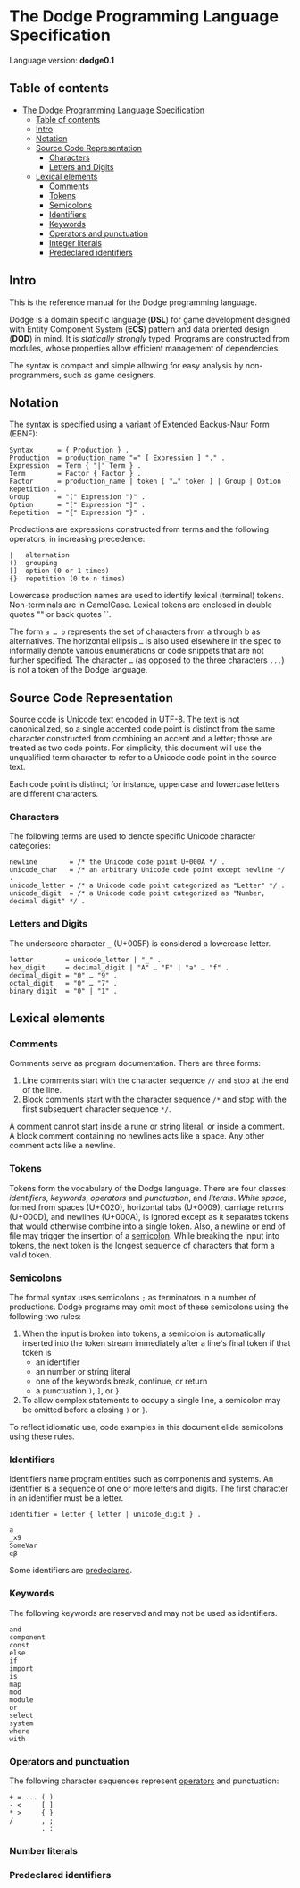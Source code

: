 # The Dodge Programming Language Specification

Language version: **dodge0.1**

## Table of contents

- [The Dodge Programming Language Specification](#the-dodge-programming-language-specification)
  - [Table of contents](#table-of-contents)
  - [Intro](#intro)
  - [Notation](#notation)
  - [Source Code Representation](#source-code-representation)
    - [Characters](#characters)
    - [Letters and Digits](#letters-and-digits)
  - [Lexical elements](#lexical-elements)
    - [Comments](#comments)
    - [Tokens](#tokens)
    - [Semicolons](#semicolons)
    - [Identifiers](#identifiers)
    - [Keywords](#keywords)
    - [Operators and punctuation](#operators-and-punctuation)
    - [Integer literals](#integer-literals)
    - [Predeclared identifiers](#predeclared-identifiers)

## Intro

This is the reference manual for the Dodge programming language.

Dodge is a domain specific language (**DSL**) for game development designed with Entity Component System (**ECS**) pattern and data oriented design (**DOD**) in mind. It is *statically* *strongly* typed. Programs are constructed from modules, whose properties allow efficient management of dependencies.

The syntax is compact and simple allowing for easy analysis by non-programmers, such as game designers.

## Notation

The syntax is specified using a [variant](https://en.wikipedia.org/wiki/Wirth_syntax_notation) of Extended Backus-Naur Form (EBNF):

```ebnf
Syntax      = { Production } .
Production  = production_name "=" [ Expression ] "." .
Expression  = Term { "|" Term } .
Term        = Factor { Factor } .
Factor      = production_name | token [ "…" token ] | Group | Option | Repetition .
Group       = "(" Expression ")" .
Option      = "[" Expression "]" .
Repetition  = "{" Expression "}" .
```

Productions are expressions constructed from terms and the following operators, in increasing precedence:

```text
|   alternation
()  grouping
[]  option (0 or 1 times)
{}  repetition (0 to n times)
```

Lowercase production names are used to identify lexical (terminal) tokens. Non-terminals are in CamelCase. Lexical tokens are enclosed in double quotes "" or back quotes ``.

The form `a … b` represents the set of characters from a through b as alternatives. The horizontal ellipsis `…` is also used elsewhere in the spec to informally denote various enumerations or code snippets that are not further specified. The character `…` (as opposed to the three characters `...`) is not a token of the Dodge language.

## Source Code Representation

Source code is Unicode text encoded in UTF-8. The text is not canonicalized, so a single accented code point is distinct from the same character constructed from combining an accent and a letter; those are treated as two code points. For simplicity, this document will use the unqualified term character to refer to a Unicode code point in the source text.

Each code point is distinct; for instance, uppercase and lowercase letters are different characters.

### Characters

The following terms are used to denote specific Unicode character categories:

```ebnf
newline        = /* the Unicode code point U+000A */ .
unicode_char   = /* an arbitrary Unicode code point except newline */ .
unicode_letter = /* a Unicode code point categorized as "Letter" */ .
unicode_digit  = /* a Unicode code point categorized as "Number, decimal digit" */ .
```

### Letters and Digits

The underscore character `_` (U+005F) is considered a lowercase letter.

```ebnf
letter        = unicode_letter | "_" .
hex_digit     = decimal_digit | "A" … "F" | "a" … "f" .
decimal_digit = "0" … "9" .
octal_digit   = "0" … "7" .
binary_digit  = "0" | "1" .
```

## Lexical elements

### Comments

Comments serve as program documentation. There are three forms:

1. Line comments start with the character sequence `//` and stop at the end of the line.
2. Block comments start with the character sequence `/*` and stop with the first subsequent character sequence `*/`.

A comment cannot start inside a rune or string literal, or inside a comment. A block comment containing no newlines acts like a space. Any other comment acts like a newline.

### Tokens

Tokens form the vocabulary of the Dodge language. There are four classes: *identifiers*, *keywords*, *operators* and *punctuation*, and *literals*. *White space*, formed from spaces (U+0020), horizontal tabs (U+0009), carriage returns (U+000D), and newlines (U+000A), is ignored except as it separates tokens that would otherwise combine into a single token. Also, a newline or end of file may trigger the insertion of a [semicolon](#semicolons). While breaking the input into tokens, the next token is the longest sequence of characters that form a valid token.

### Semicolons

The formal syntax uses semicolons `;` as terminators in a number of productions. Dodge programs may omit most of these semicolons using the following two rules:

1. When the input is broken into tokens, a semicolon is automatically inserted into the token stream immediately after a line's final token if that token is
   - an identifier
   - an number or string literal
   - one of the keywords break, continue, or return
   - a punctuation `)`, `]`, or `}`
2. To allow complex statements to occupy a single line, a semicolon may be omitted before a closing `)` or `}`.

To reflect idiomatic use, code examples in this document elide semicolons using these rules.

### Identifiers

Identifiers name program entities such as components and systems. An identifier is a sequence of one or more letters and digits. The first character in an identifier must be a letter.

```ebnf
identifier = letter { letter | unicode_digit } .
```

```text
a
_x9
SomeVar
αβ
```

Some identifiers are [predeclared](#predeclared-identifiers).

### Keywords

The following keywords are reserved and may not be used as identifiers.

```text
and
component
const
else
if 
import
is
map
mod
module
or
select
system
where
with
```

### Operators and punctuation

The following character sequences represent [operators](#operators) and punctuation:

```text
+ = ... ( )
- <     [ ]
* >     { }
/       , ;
        . :
```

### Number literals



### Predeclared identifiers
